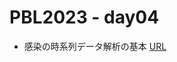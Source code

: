 # PBL2023 - day04

- 感染の時系列データ解析の基本 [URL](https://colab.research.google.com/github/daiki-matsunaga/pbl2024/blob/main/day04/practice4.ipynb "link") 
